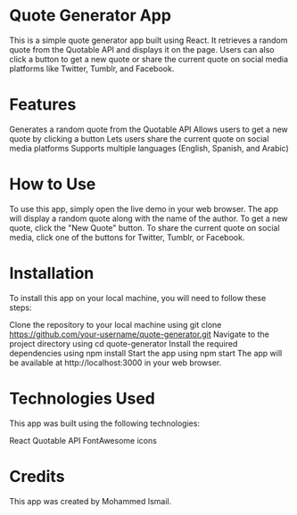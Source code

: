 # Quote Generator App
This is a simple quote generator app built using React. It retrieves a random quote from the Quotable API and displays it on the page. Users can also click a button to get a new quote or share the current quote on social media platforms like Twitter, Tumblr, and Facebook.

# Features
Generates a random quote from the Quotable API
Allows users to get a new quote by clicking a button
Lets users share the current quote on social media platforms
Supports multiple languages (English, Spanish, and Arabic)
# How to Use
To use this app, simply open the live demo in your web browser. The app will display a random quote along with the name of the author. To get a new quote, click the "New Quote" button. To share the current quote on social media, click one of the buttons for Twitter, Tumblr, or Facebook.

# Installation
To install this app on your local machine, you will need to follow these steps:

Clone the repository to your local machine using git clone https://github.com/your-username/quote-generator.git
Navigate to the project directory using cd quote-generator
Install the required dependencies using npm install
Start the app using npm start
The app will be available at http://localhost:3000 in your web browser.

# Technologies Used
This app was built using the following technologies:

React
Quotable API
FontAwesome icons
# Credits
This app was created by Mohammed Ismail.
